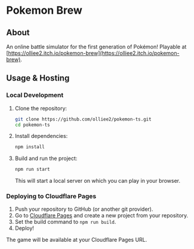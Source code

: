 # Pokemon Brew

## About

An online battle simulator for the first generation of Pokémon! Playable
at [https://olliee2.itch.io/pokemon-brew](https://olliee2.itch.io/pokemon-brew).

## Usage & Hosting

### Local Development

1. Clone the repository:
   ```sh
   git clone https://github.com/olliee2/pokemon-ts.git
   cd pokemon-ts
   ```
2. Install dependencies:
   ```sh
   npm install
   ```
3. Build and run the project:
   ```sh
   npm run start
   ```
   This will start a local server on which you can play in your browser.

### Deploying to Cloudflare Pages

1. Push your repository to GitHub (or another git provider).
2. Go to [Cloudflare Pages](https://pages.cloudflare.com/) and create a new project from your repository.
3. Set the build command to `npm run build`.
4. Deploy!

The game will be available at your Cloudflare Pages URL.
